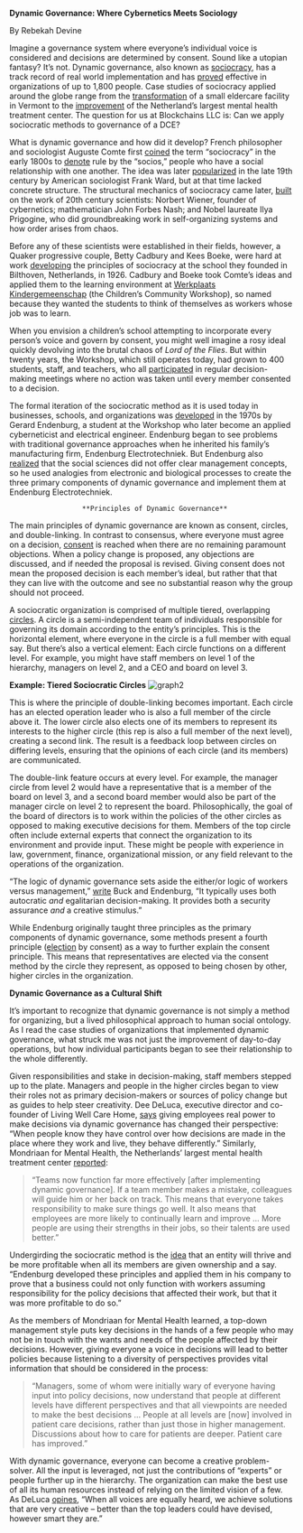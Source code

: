 **Dynamic Governance: Where Cybernetics Meets Sociology**

By Rebekah Devine

Imagine a governance system where everyone’s individual voice is considered and
decisions are determined by consent. Sound like a utopian fantasy? It’s not.
Dynamic governance, also known as
[sociocracy](https://www.sociocracy.info/what-is-sociocracy/), has a track
record of real world implementation and has
[proved](http://sociocracyconsulting.com/wp-content/uploads/2016/04/CreativeForces-updated2012.pdf)
effective in organizations of up to 1,800 people. Case studies of sociocracy
applied around the globe range from the
[transformation](http://sociocracyconsulting.com/wp-content/uploads/2016/03/Living-Well-DG.pdf)
of a small eldercare facility in Vermont to the
[improvement](http://sociocracyconsulting.com/wp-content/uploads/2016/05/Mondriaan-Case-history.pdf)
of the Netherland’s largest mental health treatment center. The question for us
at Blockchains LLC is: Can we apply sociocratic methods to governance of a DCE?

What is dynamic governance and how did it develop? French philosopher and
sociologist Auguste Comte first
[coined](http://thesociocracygroup.com/about-us/) the term “sociocracy” in the
early 1800s to [denote](https://participedia.net/en/methods/sociocracy) rule by
the “socios,” people who have a social relationship with one another. The idea
was later [popularized](https://www.sociocracy.info/sociocracy-faq/) in the late
19th century by American sociologist Frank Ward, but at that time lacked
concrete structure. The structural mechanics of sociocracy came later,
[built](http://sociocracyconsulting.com/wp-content/uploads/2016/04/CreativeForces-updated2012.pdf)
on the work of 20th century scientists: Norbert Wiener, founder of cybernetics;
mathematician John Forbes Nash; and Nobel laureate Ilya Prigogine, who did
groundbreaking work in self-organizing systems and how order arises from chaos.

Before any of these scientists were established in their fields, however, a
Quaker progressive couple, Betty Cadbury and Kees Boeke, were hard at work
[developing](https://www.sociocracy.info/first-implementation-of-sociocracy/)
the principles of sociocracy at the school they founded in Bilthoven,
Netherlands, in 1926. Cadbury and Boeke took Comte’s ideas and applied them to
the learning environment at [Werkplaats
Kindergemeenschap](https://www.ecophon.com/en/knowledge/de-werkplaats/) (the
Children’s Community Workshop), so named because they wanted the students to
think of themselves as workers whose job was to learn.

When you envision a children’s school attempting to incorporate every person’s
voice and govern by consent, you might well imagine a rosy ideal quickly
devolving into the brutal chaos of *Lord of the Flies*. But within twenty years,
the Workshop, which still operates today, had grown to 400 students, staff, and
teachers, who all
[participated](https://www.sociocracy.info/first-implementation-of-sociocracy/)
in regular decision-making meetings where no action was taken until every member
consented to a decision.

The formal iteration of the sociocratic method as it is used today in
businesses, schools, and organizations was
[developed](http://thesociocracygroup.com/about-us/) in the 1970s by Gerard
Endenburg, a student at the Workshop who later become an applied cyberneticist
and electrical engineer. Endenburg began to see problems with traditional
governance approaches when he inherited his family’s manufacturing firm,
Endenburg Electrotechniek. But Endenburg also
[realized](http://sociocracyconsulting.com/wp-content/uploads/2016/04/CreativeForces-updated2012.pdf)
that the social sciences did not offer clear management concepts, so he used
analogies from electronic and biological processes to create the three primary
components of dynamic governance and implement them at Endenburg
Electrotechniek.

                      **Principles of Dynamic Governance**

The main principles of dynamic governance are known as consent, circles, and
double-linking. In contrast to consensus, where everyone must agree on a
decision,
[consent](http://thesociocracygroup.com/home/basic-principles/4-principles/) is
reached when there are no remaining paramount objections. When a policy change
is proposed, any objections are discussed, and if needed the proposal is
revised. Giving consent does not mean the proposed decision is each member’s
ideal, but rather that that they can live with the outcome and see no
substantial reason why the group should not proceed.

A sociocratic organization is comprised of multiple tiered, overlapping
[circles](http://www.sociocracyforall.org/wp-content/uploads/2017/04/Organizational-structure_ELC_corrected.pdf).
A circle is a semi-independent team of individuals responsible for governing its
domain according to the entity’s principles. This is the horizontal element,
where everyone in the circle is a full member with equal say. But there’s also a
vertical element: Each circle functions on a different level. For example, you
might have staff members on level 1 of the hierarchy, managers on level 2, and a
CEO and board on level 3.

**Example: Tiered Sociocratic Circles**
![graph2](https://user-images.githubusercontent.com/49038722/60052486-4348ab80-968a-11e9-9453-4a8dea3106e7.png)

This is where the principle of double-linking becomes important. Each circle has
an elected operation leader who is also a full member of the circle above it.
The lower circle also elects one of its members to represent its interests to
the higher circle (this rep is also a full member of the next level), creating a
second link. The result is a feedback loop between circles on differing levels,
ensuring that the opinions of each circle (and its members) are communicated.

The double-link feature occurs at every level. For example, the manager circle
from level 2 would have a representative that is a member of the board on level
3, and a second board member would also be part of the manager circle on level 2
to represent the board. Philosophically, the goal of the board of directors is
to work within the policies of the other circles as opposed to making executive
decisions for them. Members of the top circle often include external experts
that connect the organization to its environment and provide input. These might
be people with experience in law, government, finance, organizational mission,
or any field relevant to the operations of the organization.

“The logic of dynamic governance sets aside the either/or logic of workers
versus management,”
[write](http://sociocracyconsulting.com/wp-content/uploads/2016/04/CreativeForces-updated2012.pdf)
Buck and Endenburg, “It typically uses both autocratic *and* egalitarian
decision-making. It provides both a security assurance *and* a creative
stimulus.”

While Endenburg originally taught three principles as the primary components of
dynamic governance, some methods present a fourth principle
([election](http://thesociocracygroup.com/home/basic-principles/4-principles/)
by consent) as a way to further explain the consent principle. This means that
representatives are elected via the consent method by the circle they represent,
as opposed to being chosen by other, higher circles in the organization.

**Dynamic Governance as a Cultural Shift**

It’s important to recognize that dynamic governance is not simply a method for
organizing, but a lived philosophical approach to human social ontology. As I
read the case studies of organizations that implemented dynamic governance, what
struck me was not just the improvement of day-to-day operations, but how
individual participants began to see their relationship to the whole
differently.

Given responsibilities and stake in decision-making, staff members stepped up to
the plate. Managers and people in the higher circles began to view their roles
not as primary decision-makers or sources of policy change but as guides to help
steer creativity. Dee DeLuca, executive director and co-founder of Living Well
Care Home,
[says](http://sociocracyconsulting.com/wp-content/uploads/2016/03/Living-Well-DG.pdf)
giving employees real power to make decisions via dynamic governance has changed
their perspective: “When people know they have control over how decisions are
made in the place where they work and live, they behave differently.” Similarly,
Mondriaan for Mental Health, the Netherlands’ largest mental health treatment
center
[reported](http://sociocracyconsulting.com/wp-content/uploads/2016/05/Mondriaan-Case-history.pdf):

>   “Teams now function far more effectively [after implementing dynamic
>   governance]. If a team member makes a mistake, colleagues will guide him or
>   her back on track. This means that everyone takes responsibility to make
>   sure things go well. It also means that employees are more likely to
>   continually learn and improve … More people are using their strengths in
>   their jobs, so their talents are used better.”

Undergirding the sociocratic method is the
[idea](http://sociocracyconsulting.com/wp-content/uploads/2016/04/CreativeForces-updated2012.pdf)
that an entity will thrive and be more profitable when all its members are given
ownership and a say. “Endenburg developed these principles and applied them in
his company to prove that a business could not only function with workers
assuming responsibility for the policy decisions that affected their work, but
that it was more profitable to do so.”

As the members of Mondriaan for Mental Health learned, a top-down management
style puts key decisions in the hands of a few people who may not be in touch
with the wants and needs of the people affected by their decisions. However,
giving everyone a voice in decisions will lead to better policies because
listening to a diversity of perspectives provides vital information that should
be considered in the process:

>   “Managers, some of whom were initially wary of everyone having input into
>   policy decisions, now understand that people at different levels have
>   different perspectives and that all viewpoints are needed to make the best
>   decisions … People at all levels are [now] involved in patient care
>   decisions, rather than just those in higher management. Discussions about
>   how to care for patients are deeper. Patient care has improved.”

With dynamic governance, everyone can become a creative problem-solver. All the
input is leveraged, not just the contributions of “experts” or people further up
in the hierarchy. The organization can make the best use of all its human
resources instead of relying on the limited vision of a few. As DeLuca
[opines](http://sociocracyconsulting.com/wp-content/uploads/2016/03/Living-Well-DG.pdf),
“When all voices are equally heard, we achieve solutions that are very creative
– better than the top leaders could have devised, however smart they are.”
